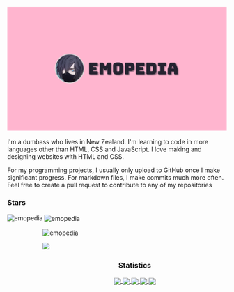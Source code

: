 ![Banner](https://raw.githubusercontent.com/emopedia/emopedia/master/emopedia.png)

I'm a dumbass who lives in New Zealand. I'm learning to code in more languages other than HTML, CSS and JavaScript. I love making and designing websites with HTML and CSS.

For my programming projects, I usually only upload to GitHub once I make significant progress. For markdown files, I make commits much more often. Feel free to create a pull request to contribute to any of my repositories

<h3 align="left">Stars</h3>
<img align="left" height="180em" src="https://github-readme-stats.vercel.app/api/top-langs/?username=emopedia&layout=compact&theme=dracula" alt=emopedia />

<p>&nbsp;<img align="center" height="180em" src="https://github-readme-stats.vercel.app/api?username=emopedia&show_icons=true&locale=en&theme=dracula" alt="emopedia" /></p>

<p><img align="center" height="180em" src="https://streak-stats.demolab.com/?user=emopedia&theme=dracula" alt="emopedia" /></p>

<img src="https://user-images.githubusercontent.com/73097560/115834477-dbab4500-a447-11eb-908a-139a6edaec5c.gif"><h3 align="center">Statistics</h3>
<div align="center">
<a href="https://github.com/emopedia">
<img align="center" src="http://github-profile-summary-cards.vercel.app/api/cards/stats?username=emopedia&theme=dracula" height="180em" />
<img align="center" src="http://github-profile-summary-cards.vercel.app/api/cards/most-commit-language?username=emopedia&theme=dracula" height="180em" />
<img align="center" src="http://github-profile-summary-cards.vercel.app/api/cards/repos-per-language?username=emopedia&theme=dracula" height="180em" />
<img align="center" src="http://github-profile-summary-cards.vercel.app/api/cards/productive-time?username=emopedia&theme=dracula" height="180em" />
<img align="center" src="http://github-profile-summary-cards.vercel.app/api/cards/profile-details?username=emopedia&theme=dracula" height="180em" />
</div>
